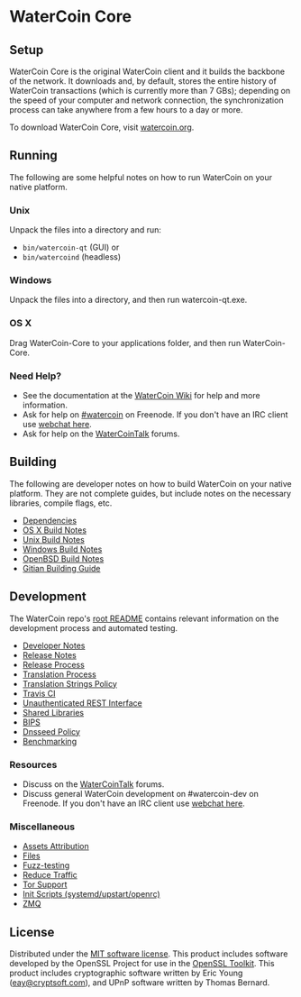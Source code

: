 WaterCoin Core
=============

Setup
---------------------
WaterCoin Core is the original WaterCoin client and it builds the backbone of the network. It downloads and, by default, stores the entire history of WaterCoin transactions (which is currently more than 7 GBs); depending on the speed of your computer and network connection, the synchronization process can take anywhere from a few hours to a day or more.

To download WaterCoin Core, visit [watercoin.org](https://watercoin.org).

Running
---------------------
The following are some helpful notes on how to run WaterCoin on your native platform.

### Unix

Unpack the files into a directory and run:

- `bin/watercoin-qt` (GUI) or
- `bin/watercoind` (headless)

### Windows

Unpack the files into a directory, and then run watercoin-qt.exe.

### OS X

Drag WaterCoin-Core to your applications folder, and then run WaterCoin-Core.

### Need Help?

* See the documentation at the [WaterCoin Wiki](https://watercoin.info/)
for help and more information.
* Ask for help on [#watercoin](http://webchat.freenode.net?channels=watercoin) on Freenode. If you don't have an IRC client use [webchat here](http://webchat.freenode.net?channels=watercoin).
* Ask for help on the [WaterCoinTalk](https://watercointalk.io/) forums.

Building
---------------------
The following are developer notes on how to build WaterCoin on your native platform. They are not complete guides, but include notes on the necessary libraries, compile flags, etc.

- [Dependencies](dependencies.md)
- [OS X Build Notes](build-osx.md)
- [Unix Build Notes](build-unix.md)
- [Windows Build Notes](build-windows.md)
- [OpenBSD Build Notes](build-openbsd.md)
- [Gitian Building Guide](gitian-building.md)

Development
---------------------
The WaterCoin repo's [root README](/README.md) contains relevant information on the development process and automated testing.

- [Developer Notes](developer-notes.md)
- [Release Notes](release-notes.md)
- [Release Process](release-process.md)
- [Translation Process](translation_process.md)
- [Translation Strings Policy](translation_strings_policy.md)
- [Travis CI](travis-ci.md)
- [Unauthenticated REST Interface](REST-interface.md)
- [Shared Libraries](shared-libraries.md)
- [BIPS](bips.md)
- [Dnsseed Policy](dnsseed-policy.md)
- [Benchmarking](benchmarking.md)

### Resources
* Discuss on the [WaterCoinTalk](https://watercointalk.io/) forums.
* Discuss general WaterCoin development on #watercoin-dev on Freenode. If you don't have an IRC client use [webchat here](http://webchat.freenode.net/?channels=watercoin-dev).

### Miscellaneous
- [Assets Attribution](assets-attribution.md)
- [Files](files.md)
- [Fuzz-testing](fuzzing.md)
- [Reduce Traffic](reduce-traffic.md)
- [Tor Support](tor.md)
- [Init Scripts (systemd/upstart/openrc)](init.md)
- [ZMQ](zmq.md)

License
---------------------
Distributed under the [MIT software license](/COPYING).
This product includes software developed by the OpenSSL Project for use in the [OpenSSL Toolkit](https://www.openssl.org/). This product includes
cryptographic software written by Eric Young ([eay@cryptsoft.com](mailto:eay@cryptsoft.com)), and UPnP software written by Thomas Bernard.
